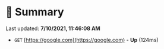 # 📖 Summary
Last updated: **7/10/2021, 11:46:08 AM**

- `GET` [https://google.com](https://google.com) - **Up** (124ms)
